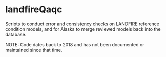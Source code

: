 # landfireQaqc
Scripts to conduct error and consistency checks on LANDFIRE reference condition models, and for Alaska to merge reviewed models back into the database.

NOTE: Code dates back to 2018 and has not been documented or maintained since that time.
